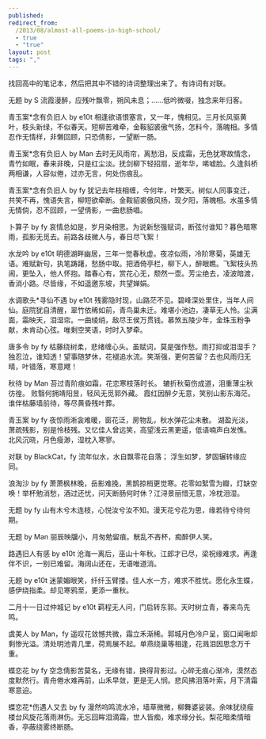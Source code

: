 ```yaml
---
published: 
redirect_from:
  /2013/08/almost-all-poems-in-high-school/
  - true
  - "true"
layout: post
tags: ","
---
```


找回高中的笔记本，然后把其中不错的诗词整理出来了。有诗词有对联。

<!--

记明哥昨夜未眠有感
by 勾涛
窗外忧愁满天飞，怎得佳人入心扉。未眠彻夜襟满泪，直到西明叫GJ。

勾涛之苦
by Man
勾涛泪眼恨难传，不知红颜今何远。哀风忧欲吹人乱，情肠空未石榆穿。

hei明
by 周涛，fy
单车见美人，半路羽瘟神。几分钟受困，hei明激到晕。
Riding bike to see the beauty; In the street see someone hated; Trapped by the hated for some minutes; ShyMing was very angry.

对联
by jkp，fy，BlackCat
比唯裸奔海豹涛，劲夜马勒戈壁；
麻痹八培臭道士，Man哥狂草泥马。
卧勒割草

淫得一手好湿
by jkp
东山秘道婉亭立，肛人裸奔亮涛中。为采贝花赠明哥，俾文坤培比大洋。

淫得一手好湿*其二
by jkp
肛西一夜存心嫖，冒雪强入盈云寨。莫笑黄花形似堆，波涛汹涌蔚为观。菊花如蕊峰如瑶，肠仔霍霍震秘道。三金获得健汉爽，黎阳东升志必还。

-->

无题
by S
流霞漫醉，应残叶飘零，朔风未息；......低吟微啜，独念来年归客。

青玉案*念有负旧人
by e10t
相逢欲语恨塞言，又一年，愧相见。三月长风驱黄叶，枝头新绿，不似春天。短柳苦难牵，金鞍貂裘傲气扬，怎料今，落魄相。多情忍作无情样，非懒回顾，只恐倩影，一望断一肠。

青玉案*念有负旧人
by Man
去时无风雨帘，离愁泪，反成霜，无色犹寒故情念，青竹如眠，春来非晚，只是红尘淡。抚剑柳下轻招扇，逝年华，唏嘘脸。久逢斜桥两相谦，人容似倦，过亦无言，何处伤痕乱。

青玉案*念有负旧人
by fy
犹记去年枝相缠，今何年，叶繁天。树似人同事变迁，共笑不再，愧语失言，柳短欲牵断。金鞍貂裘傲风扬，现夕阳，落魄相。水虽多情无情倘，忍不回顾，一望倩影，一曲悲肠唱。

卜算子
by fy
哀情总如是，岁月染相思。为说新愁强赋词，断弦付谁知？暮色暗寒雨，孤影无觅去。前路各歧微人与，春日尽飞絮！

水龙吟
by e10t
明德湖畔幽居，三年一觉春秋虚。夜凉似雨，冷阶寒菊，英雄无语。难赋新句，执笔踌躇，愁肠中取。把酒倚亭栏，柳下人，醉眼瞧。飞絮枝头热闹，更坠入，他人怀抱。踏春心有，赏花心无，颓然一壶。芳尘绝去，凌波暗渡，香消小路。尽皆缘，不如遥邀东坡，共望婵娟。

水调歌头*寻仙不遇
by e10t
残雾隐时现，山路茫不见。碧峰深处里住，当年人间仙。庭院犹自清醒，翠竹依稀如前，青鸟巢未迁。难堪小池边，凄草无人怜。尘满面，霜映天，泪湿帘。一曲绫绡，敌尽王侯万贯钱。慕煞五陵少年，金珠玉粉争献，未肯动心弦。唯剩空笑语，时时入梦牵。

唐多令
by fy
枯藤绕树柔，悲绪缠心头。虽赋词，莫是强作愁。雨打抑或泪湿手？独忍泣，谁知透！望事随梦休，花褪追水流。笑渐强，更何苦留？去也风雨归无晴，叶错落，寒意飕！

秋待
by Man
苔过青阶痕如霜，花恋寒枝落时长。 辘折秋菊伤成道，泪重薄尘秋彷徨。 败翳何拥靖阳昱，轻风无觅郭外藏。 霞红因醉夕无意，笑别山影东海茫。 谁伴枯藤墙前待，等尽黄昏残叶葬。

青玉案
by fy
夜惊雨淅衾难暖，窗花泛，房物乱，秋水弹花尘未散。 湖盈光淡，萧疏残影，别是怜枝残。又忆佳人曾远笑，高望浅云黑更遥，低语喃声白发憔。 北风沉晓，月色瘦渺，湿枕入寒寥。

对联
by BlackCat，fy
流年似水，水自飘零花自落；
浮生如梦，梦固辗转缘应同。

浪淘沙
by fy
萧萧枫林晚，岳影难挽，黑鹊掠梢更觉寒。花零如絮雪为瓣，灯缺空唤！举杯勉消愁，酒过还忧，问天断肠何时休？江浔景丽惜无意，冷枕泪湿。

无题
by fy
山有木兮木连枝，心悦汝兮汝不知。漫天花兮花为思，缘若待兮待何期。

无题
by Man
丽辰映牖小，月匆勉留痕。觥乱不吝杯，痴醉伊人笑。

路遇旧人有感
by e10t
沧海一离后，巫山十年秋。江郎才已尽，梁祝缘难求。再逢伴不识，一别已难留。海阔山还在，无语唯道消。

无题
by e10t
迷蒙媚眼笑，纤纤玉臂搂。佳人水一方，难求不胜忧。愿化永生蝶，感伊绕指柔。却见寒鸦至，更添一重秋。

二月十一日过仲城记
by e10t
羁程无人问，门启转东郭。天时树立青，春来鸟先鸣。

虞美人
by Man，fy
遥叹花敛憾共微，霜立禾渐稀。郭城月色冷户呈，窗口闻啾却剩惨光溢。清处明池青几里，荷焉展不起。单燕绕巢等相逢，花溅泪因思念万千重。

蝶恋花
by fy
空念倩影苦莫名，无缘有错，换得背影过。心碎无痕心渐冷，漠然态度默然行。青舟倦水难再前，山禾早敛，更是无人悯。悲风拂泪落叶索，月下清霜寒意迫。

蝶恋花*伤遇人又去
by fy
漫然呜鸣流水冷，墙草微微，柳舞婆娑装。余味犹绕瘦楼台风旋花落雨淋伤。无忘回眸泪滴霜，世人皆痴，难求缘分长。梨花暗柔情暗香，亭蔽绕雾终断肠。


